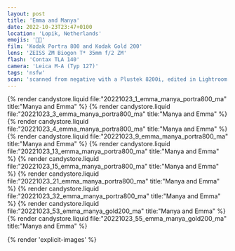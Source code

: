 ```yaml
---
layout: post
title: 'Emma and Manya'
date: 2022-10-23T23:47+0100
location: 'Lopik, Netherlands'
emojis: '🔞👯'
film: 'Kodak Portra 800 and Kodak Gold 200'
lens: 'ZEISS ZM Biogon T* 35mm f/2 ZM'
flash: 'Contax TLA 140'
camera: 'Leica M-A (Typ 127)'
tags: 'nsfw'
scan: 'scanned from negative with a Plustek 8200i, edited in Lightroom'
---
```


{% render candystore.liquid file:"20221023_1_emma_manya_portra800_ma" title:"Manya and Emma" %}
{% render candystore.liquid file:"20221023_3_emma_manya_portra800_ma" title:"Manya and Emma" %}
{% render candystore.liquid file:"20221023_4_emma_manya_portra800_ma" title:"Manya and Emma" %}
{% render candystore.liquid file:"20221023_9_emma_manya_portra800_ma" title:"Manya and Emma" %}
{% render candystore.liquid file:"20221023_13_emma_manya_portra800_ma" title:"Manya and Emma" %}
{% render candystore.liquid file:"20221023_15_emma_manya_portra800_ma" title:"Manya and Emma" %}
{% render candystore.liquid file:"20221023_21_emma_manya_portra800_ma" title:"Manya and Emma" %}
{% render candystore.liquid file:"20221023_32_emma_manya_portra800_ma" title:"Manya and Emma" %}
{% render candystore.liquid file:"20221023_53_emma_manya_gold200_ma" title:"Manya and Emma" %}
{% render candystore.liquid file:"20221023_55_emma_manya_gold200_ma" title:"Manya and Emma" %}

{% render 'explicit-images' %}